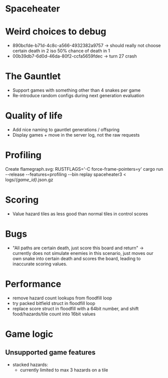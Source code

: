 # Spaceheater
# Weird choices to debug
- 890bcfde-b71d-4c8c-a566-4932382a9757 -> should really not choose certain death in 2 iso 50% chance of death in 1
- 00b39db7-6d0d-46da-80f2-ccfa5659fdec -> turn 27 crash

# The Gauntlet
- Support games with something other than 4 snakes per game
- Re-introduce random configs during next generation evaluation

# Quality of life
- Add nice naming to gauntlet generations / offspring
- Display games + move in the server log, not the raw requests

# Profiling
Create flamegraph.svg:
  RUSTFLAGS='-C force-frame-pointers=y' cargo run --release --features=profiling --bin replay spaceheater3 < logs/*{game_id}*.json.gz

# Scoring
- Value hazard tiles as less good than normal tiles in control scores

# Bugs
- "All paths are certain death, just score this board and return" -> currently does not simulate enemies in this scenario, just moves our own snake into certain death and scores the board, leading to inaccurate scoring values.

# Performance
- remove hazard count lookups from floodfill loop
- try packed bitfield struct in floodfill loop
- replace score struct in floodfill with a 64bit number, and shift food/hazards/tile count into 16bit values

# Game logic
## Unsupported game features
- stacked hazards:
  - currently limited to max 3 hazards on a tile
  
